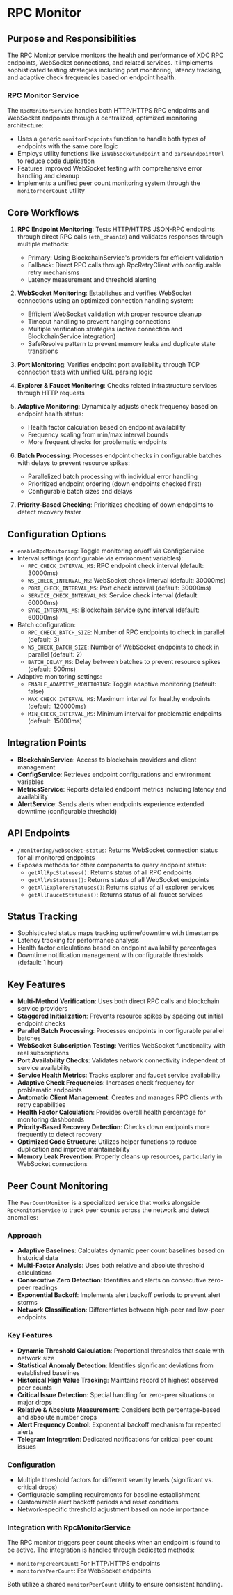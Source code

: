 # RPC Monitor

## Purpose and Responsibilities

The RPC Monitor service monitors the health and performance of XDC RPC endpoints, WebSocket connections, and related services. It implements sophisticated testing strategies including port monitoring, latency tracking, and adaptive check frequencies based on endpoint health.

### RPC Monitor Service

The `RpcMonitorService` handles both HTTP/HTTPS RPC endpoints and WebSocket endpoints through a centralized, optimized monitoring architecture:

- Uses a generic `monitorEndpoints` function to handle both types of endpoints with the same core logic
- Employs utility functions like `isWebSocketEndpoint` and `parseEndpointUrl` to reduce code duplication
- Features improved WebSocket testing with comprehensive error handling and cleanup
- Implements a unified peer count monitoring system through the `monitorPeerCount` utility

## Core Workflows

1. **RPC Endpoint Monitoring**: Tests HTTP/HTTPS JSON-RPC endpoints through direct RPC calls (`eth_chainId`) and validates responses through multiple methods:
   - Primary: Using BlockchainService's providers for efficient validation
   - Fallback: Direct RPC calls through RpcRetryClient with configurable retry mechanisms
   - Latency measurement and threshold alerting

2. **WebSocket Monitoring**: Establishes and verifies WebSocket connections using an optimized connection handling system:
   - Efficient WebSocket validation with proper resource cleanup
   - Timeout handling to prevent hanging connections
   - Multiple verification strategies (active connection and BlockchainService integration)
   - SafeResolve pattern to prevent memory leaks and duplicate state transitions

3. **Port Monitoring**: Verifies endpoint port availability through TCP connection tests with unified URL parsing logic

4. **Explorer & Faucet Monitoring**: Checks related infrastructure services through HTTP requests

5. **Adaptive Monitoring**: Dynamically adjusts check frequency based on endpoint health status:
   - Health factor calculation based on endpoint availability
   - Frequency scaling from min/max interval bounds
   - More frequent checks for problematic endpoints

6. **Batch Processing**: Processes endpoint checks in configurable batches with delays to prevent resource spikes:
   - Parallelized batch processing with individual error handling
   - Prioritized endpoint ordering (down endpoints checked first)
   - Configurable batch sizes and delays

7. **Priority-Based Checking**: Prioritizes checking of down endpoints to detect recovery faster

## Configuration Options

- `enableRpcMonitoring`: Toggle monitoring on/off via ConfigService
- Interval settings (configurable via environment variables):
  - `RPC_CHECK_INTERVAL_MS`: RPC endpoint check interval (default: 30000ms)
  - `WS_CHECK_INTERVAL_MS`: WebSocket check interval (default: 30000ms)
  - `PORT_CHECK_INTERVAL_MS`: Port check interval (default: 30000ms)
  - `SERVICE_CHECK_INTERVAL_MS`: Service check interval (default: 60000ms)
  - `SYNC_INTERVAL_MS`: Blockchain service sync interval (default: 60000ms)
- Batch configuration:
  - `RPC_CHECK_BATCH_SIZE`: Number of RPC endpoints to check in parallel (default: 3)
  - `WS_CHECK_BATCH_SIZE`: Number of WebSocket endpoints to check in parallel (default: 2)
  - `BATCH_DELAY_MS`: Delay between batches to prevent resource spikes (default: 500ms)
- Adaptive monitoring settings:
  - `ENABLE_ADAPTIVE_MONITORING`: Toggle adaptive monitoring (default: false)
  - `MAX_CHECK_INTERVAL_MS`: Maximum interval for healthy endpoints (default: 120000ms)
  - `MIN_CHECK_INTERVAL_MS`: Minimum interval for problematic endpoints (default: 15000ms)

## Integration Points

- **BlockchainService**: Access to blockchain providers and client management
- **ConfigService**: Retrieves endpoint configurations and environment variables
- **MetricsService**: Reports detailed endpoint metrics including latency and availability
- **AlertService**: Sends alerts when endpoints experience extended downtime (configurable threshold)

## API Endpoints

- `/monitoring/websocket-status`: Returns WebSocket connection status for all monitored endpoints
- Exposes methods for other components to query endpoint status:
  - `getAllRpcStatuses()`: Returns status of all RPC endpoints
  - `getAllWsStatuses()`: Returns status of all WebSocket endpoints
  - `getAllExplorerStatuses()`: Returns status of all explorer services
  - `getAllFaucetStatuses()`: Returns status of all faucet services

## Status Tracking

- Sophisticated status maps tracking uptime/downtime with timestamps
- Latency tracking for performance analysis
- Health factor calculations based on endpoint availability percentages
- Downtime notification management with configurable thresholds (default: 1 hour)

## Key Features

- **Multi-Method Verification**: Uses both direct RPC calls and blockchain service providers
- **Staggered Initialization**: Prevents resource spikes by spacing out initial endpoint checks
- **Parallel Batch Processing**: Processes endpoints in configurable parallel batches
- **WebSocket Subscription Testing**: Verifies WebSocket functionality with real subscriptions
- **Port Availability Checks**: Validates network connectivity independent of service availability
- **Service Health Metrics**: Tracks explorer and faucet service availability
- **Adaptive Check Frequencies**: Increases check frequency for problematic endpoints
- **Automatic Client Management**: Creates and manages RPC clients with retry capabilities
- **Health Factor Calculation**: Provides overall health percentage for monitoring dashboards
- **Priority-Based Recovery Detection**: Checks down endpoints more frequently to detect recovery
- **Optimized Code Structure**: Utilizes helper functions to reduce duplication and improve maintainability
- **Memory Leak Prevention**: Properly cleans up resources, particularly in WebSocket connections

## Peer Count Monitoring

The `PeerCountMonitor` is a specialized service that works alongside `RpcMonitorService` to track peer counts across the network and detect anomalies:

### Approach

- **Adaptive Baselines**: Calculates dynamic peer count baselines based on historical data
- **Multi-Factor Analysis**: Uses both relative and absolute threshold calculations
- **Consecutive Zero Detection**: Identifies and alerts on consecutive zero-peer readings
- **Exponential Backoff**: Implements alert backoff periods to prevent alert storms
- **Network Classification**: Differentiates between high-peer and low-peer endpoints

### Key Features

- **Dynamic Threshold Calculation**: Proportional thresholds that scale with network size
- **Statistical Anomaly Detection**: Identifies significant deviations from established baselines
- **Historical High Value Tracking**: Maintains record of highest observed peer counts
- **Critical Issue Detection**: Special handling for zero-peer situations or major drops
- **Relative & Absolute Measurement**: Considers both percentage-based and absolute number drops
- **Alert Frequency Control**: Exponential backoff mechanism for repeated alerts
- **Telegram Integration**: Dedicated notifications for critical peer count issues

### Configuration

- Multiple threshold factors for different severity levels (significant vs. critical drops)
- Configurable sampling requirements for baseline establishment
- Customizable alert backoff periods and reset conditions
- Network-specific threshold adjustment based on node importance

### Integration with RpcMonitorService

The RPC monitor triggers peer count checks when an endpoint is found to be active. The integration is handled through dedicated methods:
- `monitorRpcPeerCount`: For HTTP/HTTPS endpoints
- `monitorWsPeerCount`: For WebSocket endpoints

Both utilize a shared `monitorPeerCount` utility to ensure consistent handling.
